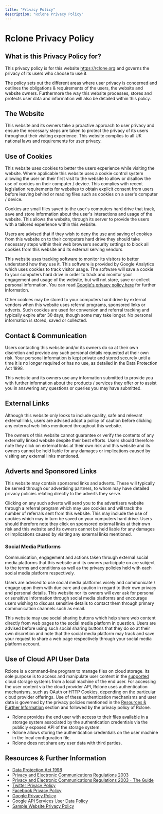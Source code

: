 ```yaml
---
title: "Privacy Policy"
description: "Rclone Privacy Policy"
---
```


# Rclone Privacy Policy #

## What is this Privacy Policy for? ##

This privacy policy is for this website https://rclone.org and governs the privacy of its users who choose to use it.

The policy sets out the different areas where user privacy is concerned and outlines the obligations & requirements of the users, the website and website owners. Furthermore the way this website processes, stores and protects user data and information will also be detailed within this policy.

## The Website ##

This website and its owners take a proactive approach to user privacy and ensure the necessary steps are taken to protect the privacy of its users throughout their visiting experience. This website complies to all UK national laws and requirements for user privacy.

## Use of Cookies ##

This website uses cookies to better the users experience while visiting the website. Where applicable this website uses a cookie control system allowing the user on their first visit to the website to allow or disallow the use of cookies on their computer / device. This complies with recent legislation requirements for websites to obtain explicit consent from users before leaving behind or reading files such as cookies on a user's computer / device.

Cookies are small files saved to the user's computers hard drive that track, save and store information about the user's interactions and usage of the website. This allows the website, through its server to provide the users with a tailored experience within this website.

Users are advised that if they wish to deny the use and saving of cookies from this website on to their computers hard drive they should take necessary steps within their web browsers security settings to block all cookies from this website and its external serving vendors.

This website uses tracking software to monitor its visitors to better understand how they use it. This software is provided by Google Analytics which uses cookies to track visitor usage. The software will save a cookie to your computers hard drive in order to track and monitor your engagement and usage of the website, but will not store, save or collect personal information. You can read [Google's privacy policy here](https://www.google.com/privacy.html) for further information.

Other cookies may be stored to your computers hard drive by external vendors when this website uses referral programs, sponsored links or adverts. Such cookies are used for conversion and referral tracking and typically expire after 30 days, though some may take longer. No personal information is stored, saved or collected.

## Contact & Communication ##

Users contacting this website and/or its owners do so at their own discretion and provide any such personal details requested at their own risk. Your personal information is kept private and stored securely until a time it is no longer required or has no use, as detailed in the Data Protection Act 1998.

This website and its owners use any information submitted to provide you with further information about the products / services they offer or to assist you in answering any questions or queries you may have submitted.

## External Links ##

Although this website only looks to include quality, safe and relevant external links, users are advised adopt a policy of caution before clicking any external web links mentioned throughout this website.

The owners of this website cannot guarantee or verify the contents of any externally linked website despite their best efforts. Users should therefore note they click on external links at their own risk and this website and its owners cannot be held liable for any damages or implications caused by visiting any external links mentioned.

## Adverts and Sponsored Links ##

This website may contain sponsored links and adverts. These will typically be served through our advertising partners, to whom may have detailed privacy policies relating directly to the adverts they serve.

Clicking on any such adverts will send you to the advertisers website through a referral program which may use cookies and will track the number of referrals sent from this website. This may include the use of cookies which may in turn be saved on your computers hard drive. Users should therefore note they click on sponsored external links at their own risk and this website and its owners cannot be held liable for any damages or implications caused by visiting any external links mentioned.

### Social Media Platforms ##

Communication, engagement and actions taken through external social media platforms that this website and its owners participate on are subject to the terms and conditions as well as the privacy policies held with each social media platform respectively.

Users are advised to use social media platforms wisely and communicate / engage upon them with due care and caution in regard to their own privacy and personal details. This website nor its owners will ever ask for personal or sensitive information through social media platforms and encourage users wishing to discuss sensitive details to contact them through primary communication channels such as email.

This website may use social sharing buttons which help share web content directly from web pages to the social media platform in question. Users are advised before using such social sharing buttons that they do so at their own discretion and note that the social media platform may track and save your request to share a web page respectively through your social media platform account.

## Use of Cloud API User Data ##

Rclone is a command-line program to manage files on cloud storage. Its sole purpose is to access and manipulate user content in the [supported](/overview/) cloud storage systems from a local machine of the end user. For accessing the user content via the cloud provider API, Rclone uses authentication mechanisms, such as OAuth or HTTP Cookies, depending on the particular cloud provider offerings. Use of these authentication mechanisms and user data is governed by the privacy policies mentioned in the [Resources & Further Information](/privacy/#resources-further-information) section and followed by the privacy policy of Rclone.

- Rclone provides the end user with access to their files available in a storage system associated by the authentication credentials via the publicly exposed API of the storage system.
- Rclone allows storing the authentication credentials on the user machine in the local configuration file.
- Rclone does not share any user data with third parties.

## Resources & Further Information ##

- [Data Protection Act 1998](http://www.legislation.gov.uk/ukpga/1998/29/contents)
- [Privacy and Electronic Communications Regulations 2003](http://www.legislation.gov.uk/uksi/2003/2426/contents/made)
- [Privacy and Electronic Communications Regulations 2003 - The Guide](https://ico.org.uk/for-organisations/guide-to-pecr/)
- [Twitter Privacy Policy](https://twitter.com/privacy)
- [Facebook Privacy Policy](https://www.facebook.com/about/privacy/)
- [Google Privacy Policy](https://www.google.com/privacy.html)
- [Google API Services User Data Policy](https://developers.google.com/terms/api-services-user-data-policy)
- [Sample Website Privacy Policy](http://www.jamieking.co.uk/resources/free_sample_privacy_policy.html)
